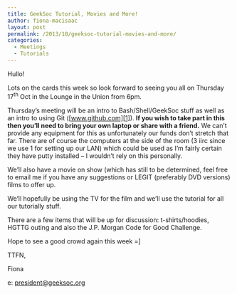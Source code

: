 ```yaml
---
title: GeekSoc Tutorial, Movies and More!
author: fiona-macisaac
layout: post
permalink: /2013/10/geeksoc-tutorial-movies-and-more/
categories:
  - Meetings
  - Tutorials
---
```

Hullo!

Lots on the cards this week so look forward to seeing you all on Thursday 17<sup>th</sup> Oct in the Lounge in the Union from 6pm.

Thursday&#8217;s meeting will be an intro to Bash/Shell/GeekSoc stuff as well as an intro to using Git ([www.github.com][1]). **If you wish to take part in this then you&#8217;ll need to bring your own laptop or share with a friend.** We can&#8217;t provide any equipment for this as unfortunately our funds don&#8217;t stretch that far. There are of course the computers at the side of the room (3 iirc since we use 1 for setting up our LAN) which could be used as I&#8217;m fairly certain they have putty installed – I wouldn&#8217;t rely on this personally.

We&#8217;ll also have a movie on show (which has still to be determined, feel free to email me if you have any suggestions or LEGIT (preferably DVD versions) films to offer up.

We&#8217;ll hopefully be using the TV for the film and we&#8217;ll use the tutorial for all our tutorially stuff.

There are a few items that will be up for discussion: t-shirts/hoodies, HGTTG outing and also the J.P. Morgan Code for Good Challenge.

Hope to see a good crowd again this week =]

TTFN,

Fiona

e: <president@geeksoc.org>

&nbsp;

 [1]: http://www.github.com/